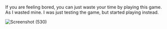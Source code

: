 If you are feeling bored, you can just waste your time by playing this game. As I wasted mine.  I was just testing the game, but started playing instead.



![Screenshot (530)](https://github.com/user-attachments/assets/79de9149-8f93-415c-9c53-722b4d84e189)
